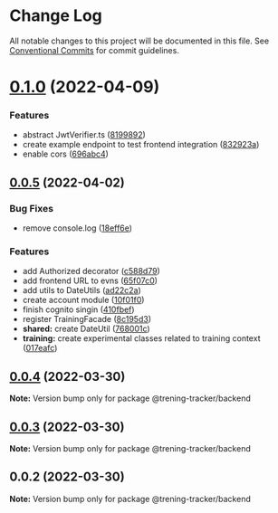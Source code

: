 # Change Log

All notable changes to this project will be documented in this file.
See [Conventional Commits](https://conventionalcommits.org) for commit guidelines.

# [0.1.0](https://github.com/adziok/trening-tracker/compare/v0.0.5...v0.1.0) (2022-04-09)


### Features

* abstract JwtVerifier.ts ([8199892](https://github.com/adziok/trening-tracker/commit/8199892db40d5de2bd5adbf0163d2499d86e84da))
* create example endpoint to test frontend integration ([832923a](https://github.com/adziok/trening-tracker/commit/832923a235514aa20696bf8c120b35ec8105e9c9))
* enable cors ([696abc4](https://github.com/adziok/trening-tracker/commit/696abc4a71eeba097abb41564cea8ac8e2247f90))





## [0.0.5](https://github.com/adziok/trening-tracker/compare/v0.0.4...v0.0.5) (2022-04-02)


### Bug Fixes

* remove console.log ([18eff6e](https://github.com/adziok/trening-tracker/commit/18eff6ecf01c5b3266d3b17370e69dc716e45b89))


### Features

* add Authorized decorator ([c588d79](https://github.com/adziok/trening-tracker/commit/c588d796bb522121f2c57a7b5e4f4419ca8572ad))
* add frontend URL to evns ([65f07c0](https://github.com/adziok/trening-tracker/commit/65f07c01f8a3072f89614972517648fda4203f6b))
* add utils to DateUtils ([ad22c2a](https://github.com/adziok/trening-tracker/commit/ad22c2a04b3691f18879f5a25ce8ac69c4581b79))
* create account module ([10f01f0](https://github.com/adziok/trening-tracker/commit/10f01f00e37cd4dd8035edd95b5163398aff2794))
* finish cognito singin ([410fbef](https://github.com/adziok/trening-tracker/commit/410fbef5d4ef46bdcc7f27c40b3cdfca6054fde7))
* register TrainingFacade ([8c195d3](https://github.com/adziok/trening-tracker/commit/8c195d3611d884b3c59ad016b0b88896465954f2))
* **shared:** create DateUtil ([768001c](https://github.com/adziok/trening-tracker/commit/768001c1d120286c7e9d7d8e537691e25f24a64d))
* **training:** create experimental classes related to training context ([017eafc](https://github.com/adziok/trening-tracker/commit/017eafce583530f255b870548dbc7b861baa39b2))





## [0.0.4](https://github.com/adziok/trening-tracker/compare/v0.0.3...v0.0.4) (2022-03-30)

**Note:** Version bump only for package @trening-tracker/backend





## [0.0.3](https://github.com/adziok/trening-tracker/compare/v0.0.2...v0.0.3) (2022-03-30)

**Note:** Version bump only for package @trening-tracker/backend





## 0.0.2 (2022-03-30)

**Note:** Version bump only for package @trening-tracker/backend
